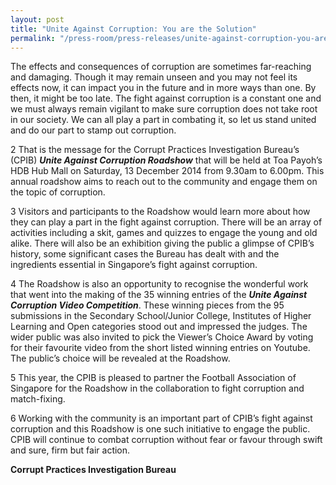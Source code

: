 ```yaml
---
layout: post
title: "Unite Against Corruption: You are the Solution"
permalink: "/press-room/press-releases/unite-against-corruption-you-are-solution"
---
```

The effects and consequences of corruption are sometimes far-reaching and damaging. Though it may remain unseen and you may not feel its effects now, it can impact you in the future and in more ways than one. By then, it might be too late. The fight against corruption is a constant one and we must always remain vigilant to make sure corruption does not take root in our society. We can all play a part in combating it, so let us stand united and do our part to stamp out corruption.

2        That is the message for the Corrupt Practices Investigation Bureau’s (CPIB) ***Unite Against Corruption Roadshow*** that will be held at Toa Payoh’s HDB Hub Mall on Saturday, 13 December 2014 from 9.30am to 6.00pm. This annual roadshow aims to reach out to the community and engage them on the topic of corruption.

3        Visitors and participants to the Roadshow would learn more about how they can play a part in the fight against corruption. There will be an array of activities including a skit, games and quizzes to engage the young and old alike. There will also be an exhibition giving the public a glimpse of CPIB’s history, some significant cases the Bureau has dealt with and the ingredients essential in Singapore’s fight against corruption.

4        The Roadshow is also an opportunity to recognise the wonderful work that went into the making of the 35 winning entries of the ***Unite Against Corruption Video Competition***. These winning pieces from the 95 submissions in the Secondary School/Junior College, Institutes of Higher Learning and Open categories stood out and impressed the judges. The wider public was also invited to pick the Viewer’s Choice Award by voting for their favourite video from the short listed winning entries on Youtube. The public’s choice will be revealed at the Roadshow.

5        This year, the CPIB is pleased to partner the Football Association of Singapore for the Roadshow in the collaboration to fight corruption and match-fixing.

6        Working with the community is an important part of CPIB’s fight against corruption and this Roadshow is one such initiative to engage the public. CPIB will continue to combat corruption without fear or favour through swift and sure, firm but fair action.

**Corrupt Practices Investigation Bureau**
